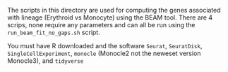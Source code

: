 
The scripts in this directory are used for computing the genes associated with lineage (Erythroid vs Monocyte) using the BEAM tool. There are 4 scrips, none require any parameters and can all be run using the `run_beam_fit_no_gaps.sh` script.

You must have R downloaded and the software `Seurat`, `SeuratDisk`, `SingleCellExperiment`, `monocle` (Monocle2 not the neweset version Monocle3), and `tidyverse`